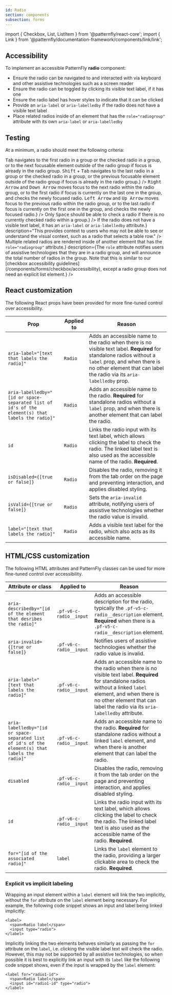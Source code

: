 ```yaml
---
id: Radio
section: components
subsection: forms
---
```


import { Checkbox, List, ListItem } from '@patternfly/react-core';
import { Link } from '@patternfly/documentation-framework/components/link/link';

## Accessibility

To implement an accessible PatternFly **radio** component:

- Ensure the radio can be navigated to and interacted with via keyboard and other assistive technologies such as a screen reader
- Ensure the radio can be toggled by clicking its visible text label, if it has one
- Ensure the radio label has hover styles to indicate that it can be clicked
- Provide an `aria-label` or `aria-labelledby` if the radio does not have a visible text label
- Place related radios inside of an element that has the `role="radiogroup"` attribute with its own `aria-label` or `aria-labelledby`

## Testing

At a minimum, a radio should meet the following criteria:

<List isPlain>
  <ListItem>
    <Checkbox id="radio-a11y-checkbox-1" label="Standard keyboard navigation can be used to navigate into and out of a radio group." description={<span><kbd>Tab</kbd> navigates to the first radio in a group or the checked radio in a group, or to the next focusable element outside of the radio group if focus is already in the radio group. <kbd>Shift</kbd> + <kbd>Tab</kbd> navigates to the last radio in a group or the checked radio in a group, or the previous focusable element outside of the radio group if focus is already in the radio group.</span>} />
  </ListItem>
  <ListItem>
    <Checkbox id="radio-a11y-checkbox-2" label="Standard keyboard navigation can be used to navigate between radios within a group." description={<span><kbd>Right Arrow</kbd> and <kbd>Down Arrow</kbd> moves focus to the next radio within the radio group, or to the first radio if focus is currently on the last one in the group, and checks the newly focused radio. <kbd>Left Arrow</kbd> and <kbd>Up Arrow</kbd> moves focus to the previous radio within the radio group, or to the last radio if focus is currently on the first one in the group, and checks the newly focused radio.</span>} />
  </ListItem>
  <ListItem>
    <Checkbox id="radio-a11y-checkbox-3" label="Standard keyboard interaction can be used to interact with a radio group." description={<span>Only <kbd>Space</kbd> should be able to check a radio if there is no currently checked radio within a group.</span>} />
  </ListItem>
  <ListItem>
    <Checkbox id="radio-a11y-checkbox-4" label="If the radio has a visible text label, clicking the label checks the radio." description="This provides extra clickable space for users who may have trouble clicking the radio input itself, such as on mobile or due to a motor or physical impairment." />
  </ListItem>
  <ListItem>
    <Checkbox id="radio-a11y-checkbox-5" label="If the radio has a visible text label, that label has hover styles to indicate to users that it can be interacted with." />
  </ListItem>
  <ListItem>
    <Checkbox id="radio-a11y-checkbox-6" label={<span>If the radio does not have a visible text label, it has an <code className="ws-code">aria-label</code> or <code className="ws-code">aria-labelledby</code> attribute.</span>} description="This provides context to users who may not be able to see or understand the visual context, such as a radio that selects a table row." />
  </ListItem>
  <ListItem>
    <Checkbox id="radio-a11y-checkbox-7" label={<span>Multiple related radios are rendered inside of another element that has the <code className="ws-code">role="radiogroup"</code> attribute.</span>} description={<span>The <code className="ws-code">role</code> attribute notifies users of assistive technologies that they are in a radio group, and will announce the total number of radios in the group. Note that this is similar to our [checkbox accessibility guidelines](/components/forms/checkbox/accessibility), except a radio group does not need an explicit list element.</span>} />
  </ListItem>
</List>

## React customization

The following React props have been provided for more fine-tuned control over accessibility.

| Prop | Applied to | Reason | 
|---|---|---|
| `aria-label="[text that labels the radio]"` | `Radio` | Adds an accessible name to the radio when there is no visible text label. **Required** for standalone radios without a `label` prop, and when there is no other element that can label the radio via its `aria-labelledby` prop. |
| `aria-labelledby="[id or space-separated list of id's of the element(s) that labels the radio]"` | `Radio` | Adds an accessible name to the radio. **Required** for standalone radios without a `label` prop, and when there is another element that can label the radio. |
| `id` | `Radio` | Links the radio input with its text label, which allows clicking the label to check the radio. The linked label text is also used as the accessible name of the radio. **Required**. |
| `isDisabled={[true or false]}` | `Radio` | Disables the radio, removing it from the tab order on the page and preventing interaction, and applies disabled styling. |
| `isValid={[true or false]}` | `Radio` | Sets the `aria-invalid` attribute, notifying users of assistive technologies whether the radio value is invalid. |
| `label="[text that labels the radio]"` | `Radio` | Adds a visible text label for the radio, which also acts as its accessible name. |

## HTML/CSS customization

The following HTML attributes and PatternFly classes can be used for more fine-tuned control over accessibility.

| Attribute or class | Applied to | Reason | 
|---|---|---|
| `aria-describedby="[id of the element that desribes the radio]"` | `.pf-v6-c-radio__input` | Adds an accessible description for the radio, typically the `.pf-v5-c-radio__description` element. **Required** when there is a `.pf-v5-c-radio__description` element. |
| `aria-invalid={[true or false]}` | `.pf-v6-c-radio__input` | Notifies users of assistive technologies whether the radio value is invalid. |
| `aria-label="[text that labels the radio]"` | `.pf-v6-c-radio__input` | Adds an accessible name to the radio when there is no visible text label. **Required** for standalone radios without a linked `label` element, and when there is no other element that can label the radio via its `aria-labelledby` attribute. |
| `aria-labelledby="[id or space-separated list of id's of the element(s) that labels the radio]"` | `.pf-v6-c-radio__input` | Adds an accessible name to the radio. **Required** for standalone radios without a linked `label` element, and when there is another element that can label the radio. |
| `disabled` | `.pf-v6-c-radio__input` | Disables the radio, removing it from the tab order on the page and preventing interaction, and applies disabled styling. |
| `id` | `.pf-v6-c-radio__input` | Links the radio input with its text label, which allows clicking the label to check the radio. The linked label text is also used as the accessible name of the radio. **Required**. |
| `for="[id of the associated radio]"` | `label` | Links the `label` element to the radio, providing a larger clickable area to check the radio. **Required**. |

### Explicit vs implicit labeling

Wrapping an input element within a `label` element will link the two implicitly, without the `for` attribute on the `label` element being necessary. For example, the following code snippet shows an input and label being linked implicitly:

```noLive
<label>
  <span>Radio label</span>
  <input type="radio">
</label>
```

Implicitly linking the two elements behaves similarly as passing the `for` attribute on the `label`, i.e. clicking the visible label text will check the radio. However, this may not be supported by all assistive technologies, so when possible it is best to explicitly link an input with its `label` like the following code snippet shows, even if the input is wrapped by the `label` element:

```noLive
<label for="radio1-id">
  <span>Radio label</span>
  <input id="radio1-id" type="radio">
</label>
```
